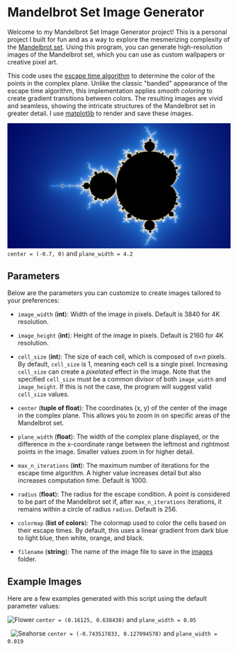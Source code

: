 # Mandelbrot Set Image Generator

Welcome to my Mandelbrot Set Image Generator project! This is a personal project I built for fun and as a way to explore
the mesmerizing complexity of the [Mandelbrot set](https://en.wikipedia.org/wiki/Mandelbrot_set). Using this program,
you can generate high-resolution images of the Mandelbrot set, which you can use as custom wallpapers or creative pixel
art.

This code uses the
[escape time algorithm](https://en.wikipedia.org/wiki/Plotting_algorithms_for_the_Mandelbrot_set#Escape_time_algorithm)
to determine the color of the points in the complex plane. Unlike the classic "banded" appearance of the escape time
algorithm, this implementation applies *smooth coloring* to create gradient transitions between colors. The resulting
images are vivid and seamless, showing the intricate structures of the Mandelbrot set in greater detail. I
use [matplotlib](https://matplotlib.org/) to render and save these images.

![](images/1.%20Mandelbrot%20(3840x2160).png)
`center = (-0.7, 0)` and `plane_width = 4.2`

## Parameters

Below are the parameters you can customize to create images tailored to your preferences:

- `image_width` (**int**): Width of the image in pixels. Default is 3840 for 4K resolution.


- `image_height` (**int**): Height of the image in pixels. Default is 2160 for 4K resolution.


- `cell_size` (**int**): The size of each cell, which is composed of *n×n* pixels. By default, `cell_size` is 1, meaning
  each cell is a single pixel. Increasing `cell_size` can create a *pixelated* effect in the image. Note that the
  specified `cell_size` must be a common divisor of both `image_width` and `image_height`. If this is not the case, the
  program will suggest valid `cell_size` values.


- `center` (**tuple of float**): The coordinates (x, y) of the center of the image in the complex plane. This allows you
  to zoom in on specific areas of the Mandelbrot set.


- `plane_width` (**float**): The width of the complex plane displayed, or the difference in the x-coordinate range
  between the leftmost and rightmost points in the image. Smaller values zoom in for higher detail.


- `max_n_iterations` (**int**): The maximum number of iterations for the escape time algorithm. A higher value increases
  detail but also increases computation time. Default is 1000.


- `radius` (**float**): The radius for the escape condition. A point is considered to be part of the Mandelbrot set if,
  after `max_n_iterations` iterations, it remains within a circle of radius `radius`. Default is 256.


- `colormap` (**list of colors**): The colormap used to color the cells based on their escape times. By default, this
  uses a linear gradient from dark blue to light blue, then white, orange, and black.


- `filename` (**string**): The name of the image file to save in the [images](images) folder.

## Example Images

Here are a few examples generated with this script using the default parameter values:

![Flower](images/2.%20Flower%20(3840x2160).png)
`center = (0.16125, 0.638438)` and `plane_width = 0.05`

&nbsp;
![Seahorse](images/3.%20Seahorse%20(3840x2160).png)
`center = (-0.743517833, 0.127094578)` and `plane_width = 0.019`
